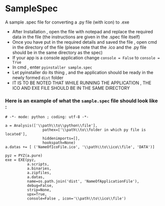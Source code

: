 # SampleSpec
A sample .spec file for converting a .py file (with icon) to .exe

- After Installation , open the file with notepad and replace the required data in the file (the instructions are given in the .spec file itself)
- Once you have put in the required details and saved the file , open cmd in the directory of the file (please note that the .ico and the .py file should be in the same directory as the spec)
- If your app is a console application change `console = False` to `console = True`
- In cmd , enter ```pyinstaller sample.spec```
- Let pyinstaller do its thing , and the application should be ready in the newly formed `dist` folder
- IT IS TO BE NOTED THAT WHILE RUNNING THE APPLICATION , THE ICO AND EXE FILE SHOULD BE IN THE SAME DIRECTORY 

### Here is an example of what the `sample.spec` file should look like :
```
# -*- mode: python ; coding: utf-8 -*-

a = Analysis(['\\path\\to\\python\\file'],
                 pathex=['\\path\\to\\folder in which py file is located'],
                 hiddenimports=[],
                 hookspath=None)
a.datas += [ ('NameOfIcoFile.ico', '\\path\\to\\ico\\file', 'DATA')]

pyz = PYZ(a.pure)
exe = EXE(pyz,
          a.scripts,
          a.binaries,
          a.zipfiles,
          a.datas,
          name=os.path.join('dist', 'NameOfApplicationFile'),
          debug=False,
          strip=None,
          upx=True,
          console=False , icon='\\path\\to\\ico\\file')
```          
